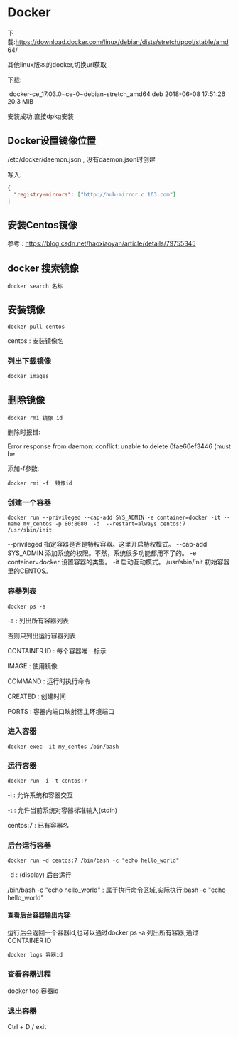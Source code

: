 # Docker

下载:https://download.docker.com/linux/debian/dists/stretch/pool/stable/amd64/

其他linux版本的docker,切换url获取

下载:

​	docker-ce_17.03.0~ce-0~debian-stretch_amd64.deb                                       2018-06-08 17:51:26 20.3 MiB

安装成功,直接dpkg安装

## Docker设置镜像位置

/etc/docker/daemon.json  , 没有daemon.json时创建

写入:

```json
{
  "registry-mirrors": ["http://hub-mirror.c.163.com"]
}
```



## 安装Centos镜像

参考 : https://blog.csdn.net/haoxiaoyan/article/details/79755345

## docker 搜索镜像

```shell
docker search 名称
```

## 安装镜像

```shel
docker pull centos
```

centos : 安装镜像名

### 列出下载镜像

```
docker images
```

## 删除镜像

```
docker rmi 镜像 id
```

  删除时报错:

Error response from daemon: conflict: unable to delete 6fae60ef3446 (must be

添加-f参数:

```
docker rmi -f  镜像id
```



### 创建一个容器

```
docker run --privileged --cap-add SYS_ADMIN -e container=docker -it --name my_centos -p 80:8080  -d  --restart=always centos:7 /usr/sbin/init  
```

--privileged 指定容器是否是特权容器。这里开启特权模式。
--cap-add SYS_ADMIN 添加系统的权限。不然，系统很多功能都用不了的。
-e container=docker 设置容器的类型。
-it 启动互动模式。
/usr/sbin/init  初始容器里的CENTOS。

### 容器列表

```shell
docker ps -a
```

-a : 列出所有容器列表

否则只列出运行容器列表

CONTAINER ID : 每个容器唯一标示

IMAGE	: 	使用镜像

COMMAND : 运行时执行命令

CREATED : 创建时间

PORTS	: 	容器内端口映射宿主环境端口



### 进入容器

```shell
docker exec -it my_centos /bin/bash
```

### 运行容器

```shell
docker run -i -t centos:7
```

-i :  允许系统和容器交互

-t : 允许当前系统对容器标准输入(stdin)

centos:7 :  已有容器名



### 后台运行容器

```shell
docker run -d centos:7 /bin/bash -c "echo hello_world"
```

-d : (display)	后台运行

/bin/bash -c "echo hello_world"		: 	属于执行命令区域,实际执行:bash -c "echo hello_world"



#### 查看后台容器输出内容:

运行后会返回一个容器id,也可以通过docker ps -a 列出所有容器,通过CONTAINER ID 

```shell
docker logs 容器id
```

### 查看容器进程

docker top 容器id

### 退出容器

Ctrl + D / exit



